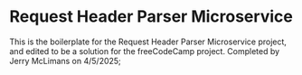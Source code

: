 # Request Header Parser Microservice

This is the boilerplate for the Request Header Parser Microservice project, and edited to be a solution for the freeCodeCamp project. Completed by Jerry McLimans on 4/5/2025;

